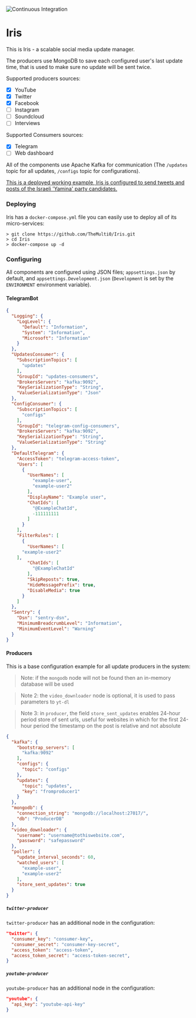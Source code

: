 ![Continuous Integration](https://github.com/TheMulti0/Iris/workflows/Continuous%20Integration/badge.svg)
# Iris

This is Iris - a scalable social media update manager.

The producers use MongoDB to save each configured user's last update time, that is used to make sure no update will be sent twice.

Supported producers sources:
 - [x] YouTube
 - [x] Twitter
 - [x] Facebook
 - [ ] Instagram
 - [ ] Soundcloud
 - [ ] Interviews
 
Supported Consumers sources:
 - [x] Telegram
 - [ ] Web dashboard

All of the components use Apache Kafka for communication (The `/updates` topic for all updates, `/configs` topic for configurations).

[This is a deployed working example, Iris is configured to send tweets and posts of the Israeli 'Yamina' party candidates.](https://t.me/YaminaUpdates)

### Deploying

Iris has a `docker-compose.yml` file you can easily use to deploy all of its micro-services:

```
> git clone https://github.com/TheMulti0/Iris.git
> cd Iris
> docker-compose up -d
```

### Configuring

All components are configured using JSON files; `appsettings.json` by default, and `appsettings.Development.json` (`Development` is set by the `ENVIRONMENT` environment variable).

#### TelegramBot

```json
{
  "Logging": {
    "LogLevel": {
      "Default": "Information",
      "System": "Information",
      "Microsoft": "Information"
    }
  },
  "UpdatesConsumer": {
    "SubscriptionTopics": [
      "updates"
    ],
    "GroupId": "updates-consumers",
    "BrokersServers": "kafka:9092",
    "KeySerializationType": "String",
    "ValueSerializationType": "Json"
  },
  "ConfigConsumer": {
    "SubscriptionTopics": [
      "configs"
    ],
    "GroupId": "telegram-config-consumers",
    "BrokersServers": "kafka:9092",
    "KeySerializationType": "String",
    "ValueSerializationType": "String"
  },
  "DefaultTelegram": {
    "AccessToken": "telegram-access-token",
    "Users": [
      {
        "UserNames": [
          "example-user",
          "example-user2"
        ],
        "DisplayName": "Example user",
        "ChatIds": [
          "@ExampleChatId",
          -111111111
        ]
      }
    ],
    "FilterRules": [
      {
        "UserNames": [
	  "example-user2"
	],
        "ChatIds": [
          "@ExampleChatId"        
        ],
        "SkipReposts": true,
        "HideMessagePrefix": true,
        "DisableMedia": true
      }
    ]
  },
  "Sentry": {
    "Dsn": "sentry-dsn",
    "MinimumBreadcrumbLevel": "Information",
    "MinimumEventLevel": "Warning"
  }
}
```

#### Producers

This is a base configuration example for all update producers in the system:

> Note: if the `mongodb` node will not be found then an in-memory database will be used

> Note 2: the `video_downloader` node is optional, it is used to pass parameters to `yt-dl`

> Note 3: in `producer`, the field `store_sent_updates` enables 24-hour period store of sent urls, useful for websites in which for the first 24-hour period the timestamp on the post is relative and not absolute 

```json
{
  "kafka": {
    "bootstrap_servers": [
      "kafka:9092"    
    ],
    "configs": {
      "topic": "configs"
    },
    "updates": {
      "topic": "updates", 
      "key": "fromproducer1"
    }
  },
  "mongodb": {
    "connection_string": "mongodb://localhost:27017/",
    "db": "ProducerDB"
  },
  "video_downloader": {
    "username": "username@tothiswebsite.com",
    "password": "safepassword"
  },
  "poller": {
    "update_interval_seconds": 60,
    "watched_users": [
      "example-user",
      "example-user2"
    ],
    "store_sent_updates": true
  }
}
```

##### `twitter-producer`

`twitter-producer` has an additional node in the configuration: 
```json
"twitter": {
  "consumer_key": "consumer-key",
  "consumer_secret": "consumer-key-secret",
  "access_token": "access-token",
  "access_token_secret": "access-token-secret",
} 
```

##### `youtube-producer`

`youtube-producer` has an additional node in the configuration: 
```json
"youtube": {
  "api_key": "youtube-api-key"
} 
```